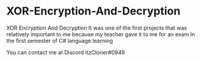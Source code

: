 # XOR-Encryption-And-Decryption

XOR Encryption And Decryption It was one of the first projects that was relatively important to me because my teacher gave it to me for an exam In the first semester of C# language learning

You can contact me at Discord itzCloner#0949
